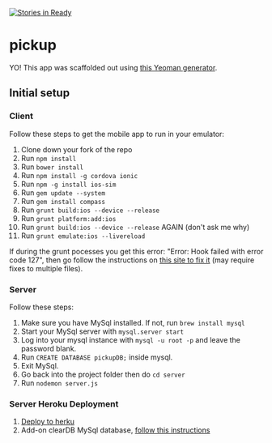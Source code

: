 [![Stories in Ready](https://badge.waffle.io/determinedwaffle/pickup.png?label=ready&title=Ready)](https://waffle.io/determinedwaffle/pickup)
# pickup

YO! This app was scaffolded out using [this Yeoman generator](https://github.com/diegonetto/generator-ionic).

## Initial setup

### Client
Follow these steps to get the mobile app to run in your emulator:

1. Clone down your fork of the repo
1. Run `npm install`
1. Run `bower install`
1. Run `npm install -g cordova ionic`
1. Run `npm -g install ios-sim`
1. Run `gem update --system`
1. Run `gem install compass`
1. Run `grunt build:ios --device --release`
1. Run `grunt platform:add:ios`
1. Run `grunt build:ios --device --release` AGAIN (don't ask me why)
1. Run `grunt emulate:ios --livereload`

If during the grunt pocesses you get this error: "Error: Hook failed with error code 127", then go follow the instructions on [this site to fix it](http://forum.ionicframework.com/t/error-hook-failed-with-error-code-127/12236) (may require fixes to multiple files).

### Server

Follow these steps:

1. Make sure you have MySql installed. If not, run `brew install mysql`
2. Start your MySql server with `mysql.server start`
3. Log into your mysql instance with `mysql -u root -p` and leave the password blank.
4. Run `CREATE DATABASE pickupDB;` inside mysql.
5. Exit MySql.
2. Go back into the project folder then do `cd server`
3. Run `nodemon server.js`

### Server Heroku Deployment

1. [Deploy to herku](https://devcenter.heroku.com/articles/git)
2. Add-on clearDB MySql database, [follow this instructions](https://devcenter.heroku.com/articles/cleardb#provisioning-the-add-on)

